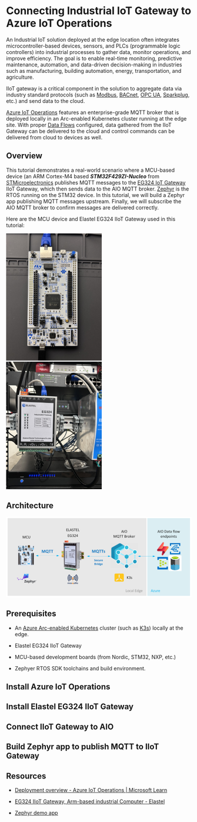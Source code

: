 # Connecting Industrial IoT Gateway to Azure IoT Operations

An Industrial IoT solution deployed at the edge location often integrates microcontroller-based devices, sensors, and PLCs (programmable logic controllers) into industrial processes to gather data, monitor operations, and improve efficiency.  The goal is to enable real-time monitoring, predictive maintenance, automation, and data-driven decision-making in industries such as manufacturing, building automation, energy, transportation, and agriculture.

IIoT gateway is a critical component in the solution to aggregate data via industry standard protocols (such as [Modbus](https://en.wikipedia.org/wiki/Modbus), [BACnet](https://en.wikipedia.org/wiki/BACnet), [OPC UA](https://en.wikipedia.org/wiki/OPC_Unified_Architecture), [Sparkplug](https://sparkplug.eclipse.org/), etc.) and send data to the cloud.

[Azure IoT Operations](https://learn.microsoft.com/en-us/azure/iot-operations/overview-iot-operations) features an enterprise-grade MQTT broker that is deployed locally in an Arc-enabled Kubernetes cluster running at the edge site. With proper [Data Flows](https://learn.microsoft.com/en-us/azure/iot-operations/connect-to-cloud/overview-dataflow) configured, data gathered from the IIoT Gateway can be delivered to the cloud and control commands can be delivered from cloud to devices as well.

## Overview

This tutorial demonstrates a real-world scenario where a MCU-based device (an ARM Cortex-M4 based ***STM32F429ZI-Nucleo*** from [STMicroelectronics](https://www.st.com/content/st_com/en.html) publishes MQTT messages to the [EG324 IoT Gateway](https://www.elastel.com/products/iot-gateway/eg324-iot-gateway/) IIoT Gateway, which then sends data to the AIO MQTT broker. [Zephyr](https://docs.zephyrproject.org/latest/develop/getting_started/index.html) is the RTOS running on the STM32 device. In this tutorial, we will build a Zephyr app publishing MQTT messages upstream. Finally, we will subscribe the AIO MQTT broker to confirm messages are delivered correctly.

Here are the MCU device and Elastel EG324 IIoT Gateway used in this tutorial:

<img title="" src="https://github.com/rickijen/azureiotoperations-elastel-zephyr/blob/main/artifacts/media/stm32f429zi.jpg?raw=true" alt="stm32" width="260">  <img title="" src="https://github.com/rickijen/azureiotoperations-elastel-zephyr/blob/main/artifacts/media/elastel.jpg?raw=true" alt="eg324" width="260">

## Architecture

<img title="" src="https://github.com/rickijen/azureiotoperations-elastel-zephyr/blob/main/artifacts/media/Elastel-HiveMQ.png?raw=true" alt="Architecture" data-align="inline">

## Prerequisites

- An [Azure Arc-enabled Kubernetes](https://learn.microsoft.com/en-us/azure/azure-arc/kubernetes/overview) cluster (such as [K3s]([K3s](https://k3s.io/))) locally at the edge.

- Elastel EG324 IIoT Gateway

- MCU-based development boards (from Nordic, STM32, NXP, etc.)

- Zephyer RTOS SDK toolchains and build environment.

## Install Azure IoT Operations

## Install Elastel EG324 IIoT Gateway

## Connect IIoT Gateway to AIO

## Build Zephyr app to publish MQTT to IIoT Gateway

## Resources

- [Deployment overview - Azure IoT Operations | Microsoft Learn](https://learn.microsoft.com/en-us/azure/iot-operations/deploy-iot-ops/overview-deploy)

- [EG324 IIoT Gateway, Arm-based industrial Computer - Elastel](https://www.elastel.com/products/iot-gateway/eg324-iot-gateway/)

- [Zephyr demo app](https://github.com/rickijen/zephyr-dhcp-mqtt)
